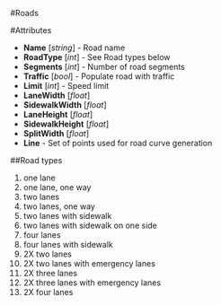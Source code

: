 #Roads

#Attributes

- **Name** [*string*] - Road name
- **RoadType** [*int*] - See Road types below
- **Segments** [*int*] - Number of road segments
- **Traffic** [*bool*] - Populate road with traffic
- **Limit** [*int*] - Speed limit
- **LaneWidth** [*float*]
- **SidewalkWidth** [*float*]
- **LaneHeight** [*float*]
- **SidewalkHeight** [*float*]
- **SplitWidth** [*float*]
- **Line** - Set of points used for road curve generation

##Road types

1. one lane
2. one lane, one way
3. two lanes
4. two lanes, one way
5. two lanes with sidewalk
6. two lanes with sidewalk on one side
7. four lanes
8. four lanes with sidewalk
9. 2X two lanes
10. 2X two lanes with emergency lanes
11. 2X three lanes
12. 2X three lanes with emergency lanes
13. 2X four lanes